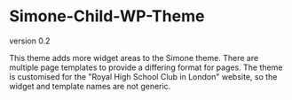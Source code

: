 # Simone-Child-WP-Theme
version 0.2

This theme adds more widget areas to the Simone theme. There are multiple page templates to provide a differing format for pages.
The theme is customised for the "Royal High School Club in London" website, so the widget and template names are not generic.
  
